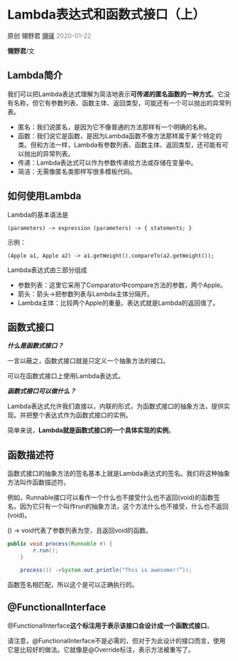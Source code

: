# Lambda表达式和函数式接口（上）

原创  翎野君  [翎驿]()   <font color="gray"> 2020-01-22</font>



**翎野君**/文



## Lambda简介



我们可以把Lambda表达式理解为简洁地表示**可传递的匿名函数的一种方式**。它没有名称，但它有参数列表、函数主体、返回类型，可能还有一个可以抛出的异常列表。

- 匿名：我们说匿名，是因为它不像普通的方法那样有一个明确的名称。
- 函数：我们说它是函数，是因为Lambda函数不像方法那样属于某个特定的类。但和方法一样，Lambda有参数列表、函数主体、返回类型，还可能有可以抛出的异常列表。
- 传递：Lambda表达式可以作为参数传递给方法或存储在变量中。 
- 简洁：无需像匿名类那样写很多模板代码。


## 如何使用Lambda



Lambda的基本语法是


```
(parameters) -> expression (parameters) -> { statements; }
```

示例：


```
(Apple a1, Apple a2) -> a1.getWeight().compareTo(a2.getWeight());
```


Lambda表达式由三部分组成

- 参数列表：这里它采用了Comparator中compare方法的参数，两个Apple。
- 箭头：箭头->把参数列表与Lambda主体分隔开。
- Lambda主体：比较两个Apple的重量。表达式就是Lambda的返回值了。 




## 函数式接口

***什么是函数式接口？***

一言以蔽之，函数式接口就是只定义一个抽象方法的接口。 

可以在函数式接口上使用Lambda表达式。



***函数式接口可以做什么？***

Lambda表达式允许我们直接以，内联的形式，为函数式接口的抽象方法，提供实现。并把整个表达式作为函数式接口的实例。

简单来说，**Lambda就是函数式接口的一个具体实现的实例**。


## 函数描述符



函数式接口的抽象方法的签名基本上就是Lambda表达式的签名。我们将这种抽象方法叫作函数描述符。

例如，Runnable接口可以看作一个什么也不接受什么也不返回(void)的函数签名，因为它只有一个叫作run的抽象方法，这个方法什么也不接受，什么也不返回(void)。

() -> void代表了参数列表为空，且返回void的函数。 



```java
public void process(Runnable r) {
        r.run();
    }
```



```java
    process(() ->System.out.println("This is awesome!!”));
```

函数签名相匹配，所以这个是可以正确执行的。


## @FunctionalInterface


@FunctionalInterface**这个标注用于表示该接口会设计成一个函数式接口**。

请注意，@FunctionalInterface不是必需的，但对于为此设计的接口而言，使用它是比较好的做法。它就像是@Override标注，表示方法被重写了。
